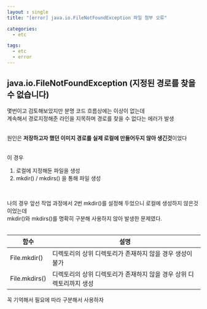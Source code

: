 ```yaml
---
layout : single
title: "[error] java.io.FileNotFoundException 파일 첨부 오류"

categories:
  - etc

tags:
  - etc
  - error
---
```


  
##  java.io.FileNotFoundException (지정된 경로를 찾을 수 없습니다)

몇번이고 검토해보았지만 분명 코드 흐름상에는 이상이 없는데<br>계속해서 경로지정해준 라인을 지목하며 경로를 찾을 수 없다는 에러가 발생<br><br>

원인은 **저장하고자 했던 이미지 경로를 실제 로컬에 만들어두지 않아 생긴것**이었다<br><br>

이 경우
1. 로컬에 지정해둔 파일을 생성
2. mkdir() / mkdirs() 을 통해 파일 생성

<br>

나의 경우 앞선 작업 과정에서 2번 mkdir()를 설정해 두었으니 로컬에 생성하지 않은것이었는데<br>mkdir()와 mkdirs()를 명확히 구분해 사용하지 않아 발생한 문제였다.<br><br>

|함수| 설명 |
|--|--|
|File.mkdir()| 디렉토리의 상위 디렉토리가 존재하지 않을 경우 생성이 불가 |
| File.mkdirs() | 디렉토리의 상위 디렉토리가 존재하지 않을 경우 상위 디렉토리까지 생성 |

꼭 기억해서 필요에 따라 구분해서 사용하자

